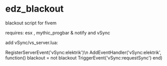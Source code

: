 # edz_blackout
blackout script for fivem

requires: esx , mythic_progbar & notify and vSync

add vSync/vs_server.lua:

RegisterServerEvent('vSync:elektrik')\n
AddEventHandler('vSync:elektrik', function()
    blackout = not blackout
    TriggerEvent('vSync:requestSync')
end)

